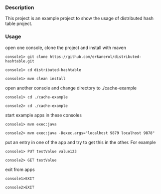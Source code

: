 ### Description

This project is an example project to show the usage of distributed hash table project.


### Usage

open one console, clone the project and install with maven

`console1> git clone https://github.com/erkanerol/distributed-hashtable.git`

`console1> cd distributed-hashtable`

`console1> mvn clean install`

open another console and change directory to ./cache-example

`console1> cd ./cache-example`
    
`console2> cd ./cache-example`


start example apps in these consoles

`console1> mvn exec:java`
    
`console2> mvn exec:java -Dexec.args="localhost 9879 localhost 9878"`


put an entry in one of the app and try to get this in the other. For example

`console1> PUT testValue value123`
    
`console2> GET testValue`

exit from apps

`console1>EXIT`
    
`console2>EXIT`
